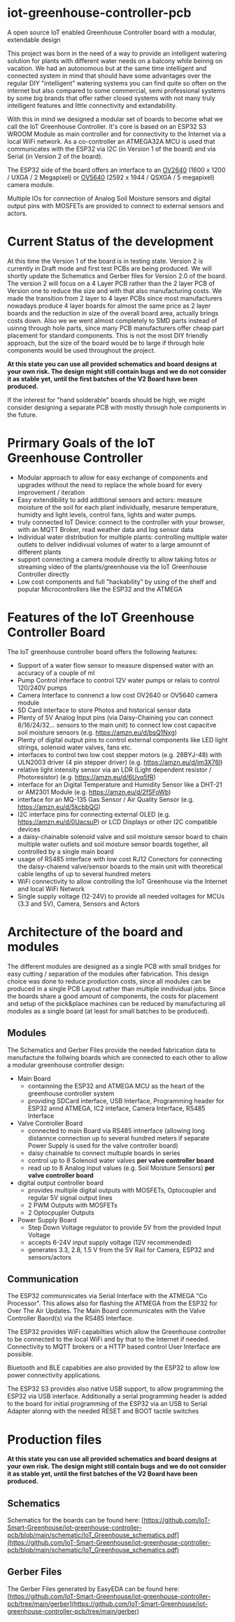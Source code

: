# iot-greenhouse-controller-pcb
A open source IoT enabled Greenhouse Controller board with a modular, extendable design

This project was born in the need of a way to provide an intelligent watering solution for plants with different water needs on a balcony while beinng on vacation. 
We had an autonomous but at the same time intelligent and connected system in mind that should have some advantages over the regular DIY "intelligent" watering systems you can find quite so often on the internet but also compared to some commercial, semi professional systems by some big brands that offer rather closed systems with not many truly intelligent features and little connectivity and extandability.

With this in mind we designed a modular set of boards to become what we call the IoT Greenhouse Controller.
It's core is based on an ESP32 S3 WROOM Module as main controller and for connectivity to the Internet via a local WiFi network. As a co-controller an ATMEGA32A MCU is used that communicates with the ESP32 via I2C (in Version 1 of the board) and via Serial (in Version 2 of the board).

The ESP32 side of the board offers an interface to an [OV2640](https://www.uctronics.com/download/cam_module/OV2640DS.pdf) (1600 x 1200 / UXGA  / 2 Megapixel) or [OV5640](https://cdn.sparkfun.com/datasheets/Sensors/LightImaging/OV5640_datasheet.pdf) (2592 x 1944 / QSXGA / 5 megapixel) camera module.

Multiple IOs for connection of Analog Soil Moisture sensors and digital output pins with MOSFETs are provided to connect to external sensors and actors.

# Current Status of the development
At this time the Version 1 of the board is in testing state. 
Version 2 is currently in Draft mode and first test PCBs are being produced.
We will shortly update the Schematics and Gerber files for Version 2.0 of the board.
The version 2 will focus on a 4 Layer PCB rather than the 2 layer PCB of Version one to reduce the size and with that also manufacturing costs.
We made the transition from 2 layer to 4 layer PCBs since most manufacturers nowadays produce 4 layer boards for almost the same price as 2 layer boards and the reduction in size of the overall board area, actually brings costs down.
Also we we went almost completely to SMD parts instead of usinng through hole parts, since many PCB manufacturers offer cheap part placement for standard components. This is not the most DIY friendly approach, but the size of the board would be to large if through hole components would be used throughout the project.

**At this state you can use all provided schematics and board designs at your own risk. The design might still contain bugs and we do not consider it as stable yet, until the first batches of the V2 Board have been produced.**

If the interest for "hand solderable" boards should be high, we might consider designing a separate PCB with mostly through hole components in the future.

# Prirmary Goals of the IoT Greenhouse Controller
- Modular approach to allow for easy exchange of components and upgrades without the need to replace the whole board for every improvement / iteration
- Easy extendibility to add addtional sensors and actors: measure moisture of the soil for each plant individually, mesarure temperature, humidty and light levels, control fans, lights and water pumps.
- truly connected IoT Device: connect to the controller with your browser, with an MQTT Broker, read weather data and log sensor data
- Individual water distribution for multiple plants: controlling multiple water outlets to deliver indidivual volumes of water to a large amounnt of different plants
- support connecting a camera module directly to allow taking fotos or streaming video of the plants/greenhouse via the IoT Greenhouse Controller directly
- Low cost components and full "hackability" by using of the shelf and popular Microcontrollers like the ESP32 and the ATMEGA

# Features of the IoT Greenhouse Controller Board
The IoT greenhouse controller board offers the following features:
- Support of a water flow sensor to measure dispensed water with an accuracy of a couple of ml
- Pump Control interface to control 12V water pumps or relais to control 120/240V pumps
- Camera Interface to connenct a low cost OV2640 or OV5640 camera module
- SD Card interface to store Photos and historical sensor data
- Plenty of 5V Analog Input pins (via Daisy-Chaining you can connect 8/16/24/32... sensors to the main unit) to connect low cost capacitve soil moisture sensors (e.g. https://amzn.eu/d/bsQ1Nxg)
- Plenty of digital output pins to control external components like LED light strings, solenoid water valves, fans etc.
- interfaces to control two low cost stepper motors (e.g. 28BYJ-48) with ULN2003 driver (4 pin stepper driver) (e.g. https://amzn.eu/d/im3X76l)
- relative light intensity sensor via an LDR (Light dependent resistor / Photoresistor) (e.g. https://amzn.eu/d/6Uyq5fR)
- interface for an Digital Temperature and Humidity Sensor like a DHT-21 or AM2301 Module (e.g. https://amzn.eu/d/2fSFoWb)
- interface for an MQ-135 Gas Sensor / Air Quality Sensor (e.g. https://amzn.eu/d/5kcbbQG)
- I2C interface pins for connecting external OLED (e.g. https://amzn.eu/d/0UacsuP) or LCD Displays or other I2C compatible devices
- a daisy-chainable solenoid valve and soil moisture sensor board to chain multiple water outlets and soil mosture sensor boards together, all controlled by a single main board
- usage of RS485 interface with low cost RJ12 Conectors for connecting the daisy-chaiend valve/sensor boards to the main unit with theoretical cable lengths of up to several hundred meters
- WiFi connectivity to allow controlling the IoT Greenhouse via the Internet and local WiFi Network
- Single supply voltage (12-24V) to provide all needed voltages for MCUs (3.3 and 5V), Camera, Sensors and Actors

# Architecture of the board and modules
The different modules are designed as a single PCB with small bridges for easy cutting / separation of the modules after fabrication. This design choice was done to reduce production costs, since all modules can be produced in a single PCB Layout rather than multiple inndividual jobs. Since the boards share a good amount of components, the costs for placement and setup of the pick&place machines can be reduced by manufacturing all modules as a single board (at least for small batches to be produced).

## Modules
The Schematics and Gerber Files provide the needed fabrication data to manufacture the follwing boards which are connected to each other to allow a modular greenhouse controller design:
- Main Board
    - containning the ESP32 and ATMEGA MCU as the heart of the greenhouse controller system
    - providing SDCard interface, USB Interface, Programming header for ESP32 annd ATMEGA, IC2 inteface, Camera Interface, RS485 Interface
- Valve Controller Board
    - connected to main Board via RS485 intnerface (allowing long distannce connection up to several hundred meters if separate Power Supply is used for the valve controller board)
    - daisy chainable to connect multuple boards in series
    - control up to 8 Solenoid water valves **per valve controller board**
    - read up to 8 Analog input values (e.g. Soil Moisture Sensors) **per valve controller board**
- digital output controller board
    - provides multiple digital outputs with MOSFETs, Optocoupler and regular 5V signal output lines
    - 2 PWM Outputs with MOSFETs
    - 2 Optocpupler Outputs
- Power Supply Board
    - Step Down Voltage regulator to provide 5V from the provided Input Voltage
    - accepts 6-24V input supply voltage (12V recommended)
    - generates 3.3, 2.8, 1.5 V from the 5V Rail for Camera, ESP32 and sensors/actors

## Communication 
The ESP32 communnicates via Serial Interface with the ATMEGA "Co Processor".
This allows also for flashing the ATMEGA from the ESP32 for Over The Air Updates.
The Main Board communicates with the Valve Controller Baord(s) via the RS485 Interface.

The ESP32 provides WiFi capabilties which allow the Greenhouse controller to be connected to the local WiFi and by that to the Internet if needed. Connectivity to MQTT brokers or a HTTP based control User Interface are possible.

Bluetooth and BLE capabities are also provided by the ESP32 to allow low power connectivity applications.

The ESP32 S3 provides also native USB support, to allow programming the ESP32 via USB interface. Additionally a serial programming header is added to the board for initial programming of the ESP32 via an USB to Serial Adapter alonng with the needed RESET and BOOT tactile switches

# Production files

**At this state you can use all provided schematics and board designs at your own risk. The design might still contain bugs and we do not consider it as stable yet, until the first batches of the V2 Board have been produced.**

## Schematics
Schematics for the boards can be found here: [https://github.com/IoT-Smart-Greenhouse/iot-greenhouse-controller-pcb/blob/main/schematic/IoT_Greenhouse_schematics.pdf](https://github.com/IoT-Smart-Greenhouse/iot-greenhouse-controller-pcb/blob/main/schematic/IoT_Greenhouse_schematics.pdf)

## Gerber Files
The Gerber Files generated by EasyEDA can be found here: [https://github.com/IoT-Smart-Greenhouse/iot-greenhouse-controller-pcb/tree/main/gerber](https://github.com/IoT-Smart-Greenhouse/iot-greenhouse-controller-pcb/tree/main/gerber)
